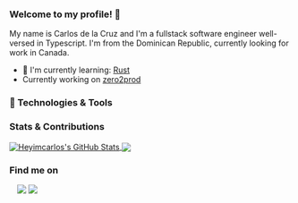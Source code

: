 ### Welcome to my profile! 👋

My name is Carlos de la Cruz and I'm a fullstack software engineer well-versed in Typescript. I'm from the Dominican Republic, currently looking for work in Canada.
  <!-- - Currently working at [Exactera](https://exactera.com/) -->
  - 🔭 I'm currently learning: [Rust](https://rust.dev/)
  - Currently working on [zero2prod](https://github.com/heyimcarlos/zero2prod)

### 🔧 Technologies & Tools


<!-- ![image](https://user-images.githubusercontent.com/28737279/128578265-756041df-b916-41c5-b4f4-b527f4a477f5.png)
![image](https://user-images.githubusercontent.com/28737279/128578269-e1394efe-f07b-4dd2-ac7a-8285e11df92a.png)
![image](https://img.shields.io/badge/-Redux-informational?style=flat&logo=redux&logoColor=764ABC&color=060606)
![image](https://user-images.githubusercontent.com/28737279/128578185-971ae817-13e9-41e0-897c-5d9060b58eba.png)
![image](https://user-images.githubusercontent.com/28737279/128578189-aa0dd7f6-2590-4cca-b15a-f41bad000f50.png)
![image](https://img.shields.io/badge/-React--Native-informational?style=flat&logo=react&logoColor=61DAFB&color=060606)
![image](https://user-images.githubusercontent.com/28737279/128578212-59bd6514-87c5-460f-9e55-65f0b87cda6d.png)
![image](https://user-images.githubusercontent.com/28737279/128578233-608b6018-0aa4-4377-94f1-1b19fc3f010a.png)
![image](https://user-images.githubusercontent.com/28737279/128578246-b2e485ac-31ba-41df-bf96-2ee64f783d16.png)
![image](https://user-images.githubusercontent.com/28737279/128578237-2372dcf2-5359-4322-be9f-8e11e9e0057f.png)
![image](https://user-images.githubusercontent.com/28737279/128578203-498ae3a1-e0ea-435f-a124-d09bcc81c491.png)
![image](https://user-images.githubusercontent.com/28737279/128578270-b8a7ca32-bd26-491c-bd53-9f80809e4c10.png)
![image](https://img.shields.io/badge/-Styled--Components-informational?style=flat&logo=styled-components&logoColor=DB7093&color=060606) -->






### Stats & Contributions
<a href="https://github.com/heyimcarlos/heyimcarlos">
  <img align="center" src="https://github-readme-stats.vercel.app/api/?username=heyimcarlos&hide=css,html&show_icons=true&line_height=27&count_private=true&title_color=41b783&text_color=c9cacc&icon_color=2bbc8a&bg_color=1d1f21" alt="Heyimcarlos's GitHub Stats" />
</a>

<a href="https://github.com/heyimcarlos/heyimcarlos">
  <img align="center" src="https://github-readme-stats.vercel.app/api/top-langs/?username=heyimcarlos&hide=css,html&title_color=41b783&text_color=c9cacc&icon_color=41b783&bg_color=1d1f21&langs_count=3" />
</a>


### Find me on
<p style="margin:1em;">
  <a href="https://www.linkedin.com/in/carlos-dev/" rel="nofollow"><img src="https://img.shields.io/badge/-Linkedin-008B8B?style=flat&amp;logo=appveyor=&amp;logoColor=white" style="max-width:100%;"></a>
  <a href="https://mail.google.com/mail/u/0/?fs=1&tf=cm&source=mailto&to=carlos.cruz1500@gmail.com" rel="nofollow"><img src="https://img.shields.io/badge/-Email-008B8B?style=flat&amp;logo=appveyor=&amp;logoColor=white" style="max-width:100%;"></a>
</p>
